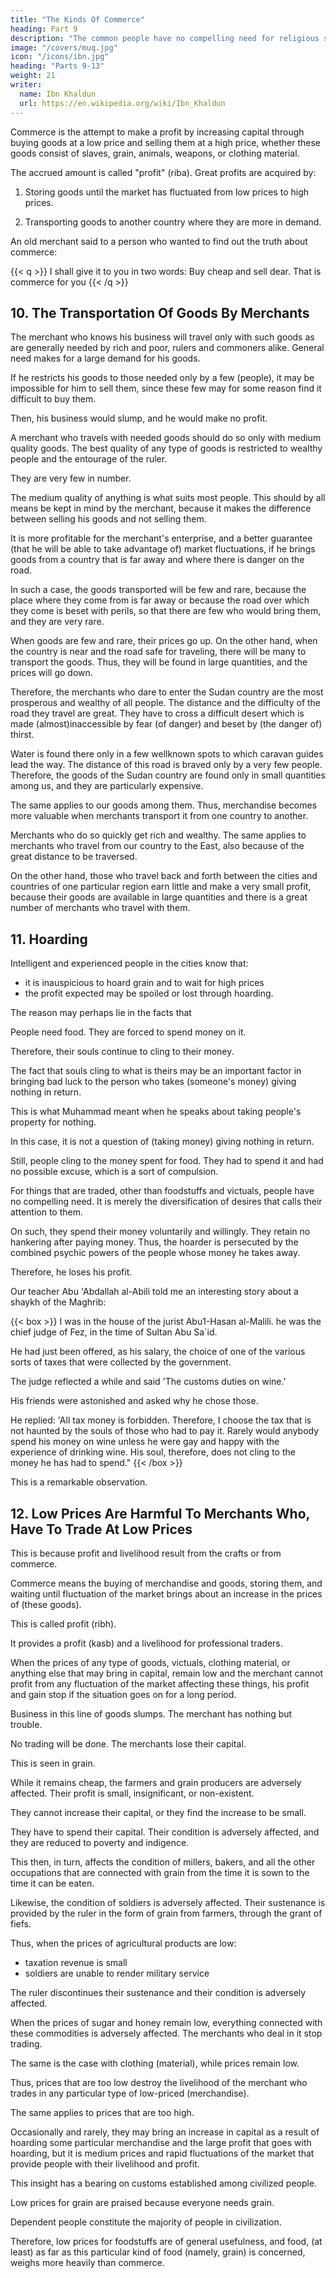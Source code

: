 ```yaml
---
title: "The Kinds Of Commerce"
heading: Part 9
description: "The common people have no compelling need for religious services. They are needed only by the religious."
image: "/covers/muq.jpg"
icon: "/icons/ibn.jpg"
heading: "Parts 9-13"
weight: 21
writer:
  name: Ibn Khaldun
  url: https://en.wikipedia.org/wiki/Ibn_Khaldun
---
```




Commerce is the attempt to make a profit by increasing capital through buying goods at a low price and selling them at a high price, whether these goods consist of slaves, grain, animals, weapons, or clothing material. 

The accrued amount is called "profit" (riba). Great profits are acquired by:

1. Storing goods until the market has fluctuated from low prices to high prices.

2. Transporting goods to another country where they are more in demand.

An old merchant said to a person who wanted to find out the truth about commerce:

{{< q >}}
I shall give it to you in two words: Buy cheap and sell dear. That is commerce for you
{{< /q >}}


## 10. The Transportation Of Goods By Merchants

The merchant who knows his business will travel only with such goods as are generally needed by rich and poor, rulers and commoners alike. General need makes for a large demand for his goods. 

If he restricts his goods to those needed only by a few (people), it may be impossible for him to sell them, since these few may for some reason find it difficult to buy them.

Then, his business would slump, and he would make no profit.

A merchant who travels with needed goods should do so only with medium quality goods. The best quality of any type of goods is restricted to wealthy people and the entourage of the ruler. 

They are very few in number. 

The medium quality of anything is what suits most people. This should by all means be kept in mind by the merchant, because it makes the difference between selling his goods and not selling them.

It is more profitable for the merchant's enterprise, and a better guarantee (that he will be able to take advantage of) market fluctuations, if he brings goods from a country that is far away and where there is danger on the road. 

In such a case, the goods transported will be few and rare, because the place where they come from is far away or because the road over which they come is beset with perils, so that there are few who would bring them, and they are very rare. 

When goods are few and rare, their prices go up. On the other hand, when the country is near and the road safe for traveling, there will be many to transport the goods. Thus, they will be found in large quantities, and the prices will go down.

Therefore, the merchants who dare to enter the Sudan country are the most prosperous and wealthy of all people. The distance and the difficulty of the road they travel are great. They have to cross a difficult desert which is made (almost)inaccessible by fear (of danger) and beset by (the danger of) thirst. 

Water is found there only in a few wellknown spots to which caravan guides lead the way. The distance of this road is braved only by a very few people. Therefore, the goods of the Sudan country are found only in small quantities among us, and they are particularly expensive. 

The same applies to our goods among them. Thus, merchandise becomes more valuable when merchants transport it from
one country to another. 

Merchants who do so quickly get rich and wealthy. The same applies to merchants who travel from our country to the East, also because of the great distance to be traversed.

On the other hand, those who travel back and forth between the cities and countries of one particular region earn little and make a very small profit, because their goods are available in large quantities and there is a great number of merchants who travel with them.


## 11. Hoarding

Intelligent and experienced people in the cities know that:
- it is inauspicious to hoard grain and to wait for high prices
- the profit expected may be spoiled or lost through hoarding. 

The reason may perhaps lie in the facts that 

People need food. They are forced to spend money on it. 

Therefore, their souls continue to cling to their money.

The fact that souls cling to what is theirs may be an important factor in bringing bad luck to the person who takes (someone's money) giving nothing in return. 

This is what Muhammad meant when he speaks about taking people's property for nothing. 

In this case, it is not a question of (taking money) giving nothing in return.

Still, people cling to the money spent for food. They had to spend it and had no possible excuse, which is a sort of compulsion. 

For things that are traded, other than foodstuffs and victuals, people have no compelling need. It is merely the diversification of desires that calls their attention to them. 

On such, they spend their money voluntarily and willingly. They retain no hankering after paying money. Thus, the hoarder is persecuted by the combined psychic powers of the people whose money he takes away. 

Therefore, he loses his profit. 


Our teacher Abu 'Abdallah al-Abili told me an interesting story about a shaykh of the Maghrib: 

{{< box >}}
I was in the house of the jurist Abu1-Hasan al-Malili. he was the chief judge of Fez, in the time of Sultan Abu Sa`id. 

He had just been offered, as his salary, the choice of one of the various sorts of taxes that were collected by the government. 

The judge reflected a while and said 'The customs duties on wine.' 

His friends were astonished and asked why he chose those.

He replied: 'All tax money is forbidden. Therefore, I choose the tax that is not haunted by the souls of those who had to pay it. Rarely would anybody spend his money on wine unless he were gay and happy with the experience of drinking wine. His soul, therefore, does not cling to the money he has had to spend." 
{{< /box >}}

This is a remarkable observation. 


## 12. Low Prices Are Harmful To Merchants Who, Have To Trade At Low Prices

This is because profit and livelihood result from the crafts or from commerce.

Commerce means the buying of merchandise and goods, storing them, and waiting until fluctuation of the market brings about an increase in the prices of (these goods). 

This is called profit (ribh). 

It provides a profit (kasb) and a livelihood for professional traders.

When the prices of any type of goods, victuals, clothing material, or anything else that may bring in capital, remain low and the merchant cannot profit from any fluctuation of the market affecting these things, his profit and gain stop if the situation goes on for a long period. 

Business in this line of goods slumps. The merchant has nothing but trouble. 

No trading will be done. The merchants lose their capital. 

This is seen in grain. 

While it remains cheap, the farmers and grain producers are adversely affected. Their profit is small, insignificant, or non-existent.

They cannot increase their capital, or they find the increase to be small.

They have to spend their capital. Their condition is adversely affected, and they are reduced to poverty and indigence. 

This then, in turn, affects the condition of millers, bakers, and all the other occupations that are connected with grain from the time it is sown to the time it can be eaten.

Likewise, the condition of soldiers is adversely affected. Their sustenance is provided by the ruler in the form of grain from farmers, through the grant of fiefs. 

Thus, when the prices of agricultural products are low:
- taxation revenue is small
- soldiers are unable to render military service

The ruler discontinues their sustenance and their condition is adversely affected.

When the prices of sugar and honey remain low, everything connected with these commodities is adversely affected. The merchants who deal in it stop trading. 

The same is the case with clothing (material), while prices remain low. 

Thus, prices that are too low destroy the livelihood of the merchant who trades in any particular type of low-priced (merchandise). 

The same applies to prices that are too high. 

Occasionally and rarely, they may bring an increase in capital as a result of hoarding some particular merchandise and the large profit that goes with hoarding, but it is medium prices and rapid fluctuations of the market that provide people with their livelihood and profit.

This insight has a bearing on customs established among civilized people.

Low prices for grain are praised because everyone needs grain.

Dependent people constitute the majority of people in civilization.

Therefore, low prices for foodstuffs are of general usefulness, and food, (at least) as far as this particular kind of food (namely, grain) is concerned, weighs more heavily than commerce. 
